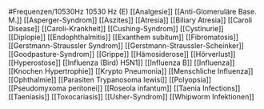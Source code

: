 #Frequenzen/10530Hz
10530 Hz (E)
[[Analgesie]]
[[Anti-Glomeruläre Base. M.]]
[[Asperger-Syndrom]]
[[Aszites]]
[[Atresia]]
[[Biliary Atresia]]
[[Caroli Disease]]
[[Caroli-Krankheit]]
[[Cushing-Syndrom]]
[[Cystinurie]]
[[Diplopie]]
[[Endophthalmitis]]
[[Exanthem subitum]]
[[Fibromatosis]]
[[Gerstmann-Straussler Syndrom]]
[[Gerstmann-Straussler-Scheinker]]
[[Goodpasture-Syndrom]]
[[Grippe]]
[[Hämosiderose]]
[[Hörverlust]]
[[Hyperostose]]
[[Influenza (Bird) H5N1]]
[[Influenza B]]
[[Influenza]]
[[Knochen Hypertrophie]]
[[Krypto Pneumonia]]
[[Menschliche Influenza]]
[[Ophthalmie]]
[[Parasiten Trypanosoma lewisi]]
[[Polyopsia]]
[[Pseudomyxoma peritonei]]
[[Roseola infantum]]
[[Taenia Infections]]
[[Taeniasis]]
[[Toxocariasis]]
[[Usher-Syndrom]]
[[Whipworm Infektionen]]